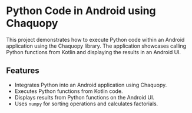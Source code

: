 # Python Code in Android using Chaquopy

This project demonstrates how to execute Python code within an Android application using the Chaquopy library. The application showcases calling Python functions from Kotlin and displaying the results in an Android UI.

## Features

- Integrates Python into an Android application using Chaquopy.
- Executes Python functions from Kotlin code.
- Displays results from Python functions on the Android UI.
- Uses `numpy` for sorting operations and calculates factorials.
